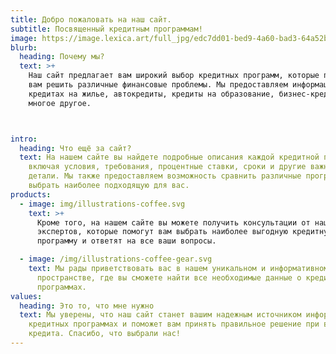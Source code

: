 ```yaml
---
title: Добро пожаловать на наш сайт.
subtitle: Посвященный кредитным программам!
image: https://image.lexica.art/full_jpg/edc7dd01-bed9-4a60-bad3-64a52bd3334d
blurb:
  heading: Почему мы?
  text: >+
    Наш сайт предлагает вам широкий выбор кредитных программ, которые помогут
    вам решить различные финансовые проблемы. Мы предоставляем информацию о
    кредитах на жилье, автокредиты, кредиты на образование, бизнес-кредиты и
    многое другое.



intro:
  heading: Что ещё за сайт?
  text: На нашем сайте вы найдете подробные описания каждой кредитной программы,
    включая условия, требования, процентные ставки, сроки и другие важные
    детали. Мы также предоставляем возможность сравнить различные программы и
    выбрать наиболее подходящую для вас.
products:
  - image: img/illustrations-coffee.svg
    text: >+
      Кроме того, на нашем сайте вы можете получить консультации от наших
      экспертов, которые помогут вам выбрать наиболее выгодную кредитную
      программу и ответят на все ваши вопросы.

  - image: /img/illustrations-coffee-gear.svg
    text: Мы рады приветствовать вас в нашем уникальном и информативном
      пространстве, где вы сможете найти все необходимые данные о кредитных
      программах.
values:
  heading: Это то, что мне нужно
  text: Мы уверены, что наш сайт станет вашим надежным источником информации о
    кредитных программах и поможет вам принять правильное решение при выборе
    кредита. Спасибо, что выбрали нас!
---
```

